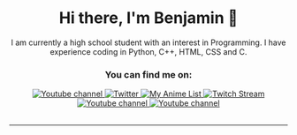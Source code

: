 <div align="center">

 # Hi there, I'm Benjamin 👋 
 
I am currently a high school student with an interest in Programming. I have experience coding in Python, C++, HTML, CSS and C.
 
  ### You can find me on:

<div align="center">
 <a href="https://www.instagram.com/been.wilki/">
    <img alt="Youtube channel" src="https://img.shields.io/badge/Instagram-E4405F?style=for-the-badge&logo=instagram&logoColor=white">
</a>
<a href="https://twitter.com/Pinko406">
    <img alt="Twitter" src="https://img.shields.io/badge/Twitter-1DA1F2?style=for-the-badge&logo=twitter&logoColor=white">
</a>
<a href="https://myanimelist.net/profile/Pinky406">
    <img alt="My Anime List" src="https://img.shields.io/badge/Myanimelist-2E51A2?style=for-the-badge&logo=myanimelist&logoColor=white">
</a>
<a href="https://www.twitch.tv/pinky_406">
    <img alt="Twitch Stream" src="https://img.shields.io/badge/Twitch-9146FF?style=for-the-badge&logo=twitch&logoColor=white">
</a>
<a href="https://www.youtube.com/channel/UCq0B3Wzd0JM-x1pEdgHMxAw">
    <img alt="Youtube channel" src="https://img.shields.io/badge/YouTube-FF0000?style=for-the-badge&logo=youtube&logoColor=white">
</a>
 <a href="https://steamcommunity.com/id/Pinky-406/">
    <img alt="Youtube channel" src="https://img.shields.io/badge/Steam-000000?style=for-the-badge&logo=steam&logoColor=white">
</a>
</div>
  <br>
</div>

---



